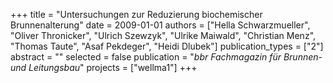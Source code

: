 +++
title = "Untersuchungen zur Reduzierung biochemischer Brunnenalterung"
date = 2009-01-01
authors = ["Hella Schwarzmueller", "Oliver Thronicker", "Ulrich Szewzyk", "Ulrike Maiwald", "Christian Menz", "Thomas Taute", "Asaf Pekdeger", "Heidi Dlubek"]
publication_types = ["2"]
abstract = ""
selected = false
publication = "*bbr Fachmagazin für Brunnen- und Leitungsbau*"
projects = ["wellma1"]
+++

